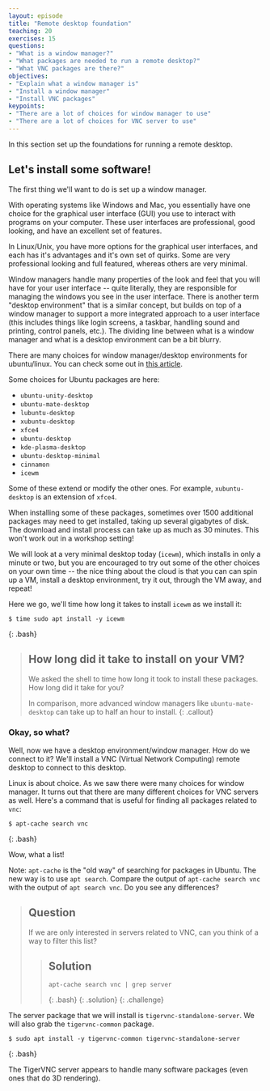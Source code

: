 ```yaml
---
layout: episode
title: "Remote desktop foundation"
teaching: 20
exercises: 15
questions:
- "What is a window manager?"
- "What packages are needed to run a remote desktop?"
- "What VNC packages are there?"
objectives:
- "Explain what a window manager is"
- "Install a window manager"
- "Install VNC packages"
keypoints:
- "There are a lot of choices for window manager to use"
- "There are a lot of choices for VNC server to use"
---
```


In this section set up the foundations for running a remote desktop.

## Let's install some software!

The first thing we'll want to do is set up a window manager.

With operating systems like Windows and Mac, you essentially have one choice for the graphical user interface (GUI) you use to interact with programs on your computer. These user interfaces are professional, good looking, and have an excellent set of features.

In Linux/Unix, you have more options for the graphical user interfaces, and each has it's advantages and it's own set of quirks. Some are very professional looking and full featured, whereas others are very minimal.

Window managers handle many properties of the look and feel that you will have for your user interface -- quite literally, they are responsible for managing the windows you see in the user interface. There is another term "desktop environment" that is a similar concept, but builds on top of a window manager to support a more integrated approach to a user interface (this includes things like login screens, a taskbar, handling sound and printing, control panels, etc.). The dividing line between what is a window manager and what is a desktop environment can be a bit blurry.

There are many choices for window manager/desktop environments for ubuntu/linux. You can check some out in [this article](https://linuxconfig.org/8-best-ubuntu-desktop-environments-18-04-bionic-beaver-linux).

Some choices for Ubuntu packages are here:

* `ubuntu-unity-desktop`
* `ubuntu-mate-desktop`
* `lubuntu-desktop`
* `xubuntu-desktop`
* `xfce4`
* `ubuntu-desktop`
* `kde-plasma-desktop`
* `ubuntu-desktop-minimal`
* `cinnamon`
* `icewm`

Some of these extend or modify the other ones. For example, `xubuntu-desktop` is an extension of `xfce4`.

When installing some of these packages, sometimes over 1500 additional packages may need to get installed, taking up several gigabytes of disk. The download and install process can take up as much as 30 minutes. This won't work out in a workshop setting!

We will look at a very minimal desktop today (`icewm`), which installs in only a minute or two, but you are encouraged to try out some of the other choices on your own time -- the nice thing about the cloud is that you can can spin up a VM, install a desktop environment, try it out, through the VM away, and repeat!

Here we go, we'll time how long it takes to install `icewm` as we install it:


~~~
$ time sudo apt install -y icewm
~~~
{: .bash}

> ## How long did it take to install on your VM?
> We asked the shell to time how long it took to install these
> packages. How long did it take for you?
>
> In comparison, more advanced window managers like `ubuntu-mate-desktop` can
> take up to half an hour to install.
{: .callout}

### Okay, so what?

Well, now we have a desktop environment/window manager. How do we connect to it? We'll install a VNC (Virtual Network Computing) remote desktop to connect to this desktop.

Linux is about choice. As we saw there were many choices for window manager. It turns out that there are many different choices for VNC servers as well. Here's a command that is useful for finding all packages related to `vnc`:

~~~
$ apt-cache search vnc
~~~
{: .bash}

Wow, what a list!

Note: `apt-cache` is the "old way" of searching for packages in Ubuntu. The new way is to use `apt search`. Compare the output of `apt-cache search vnc` with the output of `apt search vnc`. Do you see any differences?

> ## Question
>
> If we are only interested in servers related to VNC, can you think of a way to
> filter this list?
>
> > ## Solution
> >
> > ~~~
> > apt-cache search vnc | grep server
> > ~~~
> > {: .bash}
> {: .solution}
{: .challenge}

The server package that we will install is `tigervnc-standalone-server`. We will also grab the `tigervnc-common` package.

~~~
$ sudo apt install -y tigervnc-common tigervnc-standalone-server
~~~
{: .bash}

The TigerVNC server appears to handle many software packages (even ones that do 3D rendering).

<!--We can checkout some defaults that are configured for our system:

~~~
update-alternatives --get-selections
~~~
{: .bash}

We hopefully see the lines:

~~~
vncserver                      auto     /usr/bin/tigervncserver
~~~
{: .output}

and

~~~
x-session-manager              auto     /usr/bin/icewm-session
~~~
{: .output}

This tells us that `tigervnc` is the default VNC server for our system, and that `icewmw` is the default window manager that will be used in a desktop session.
-->
